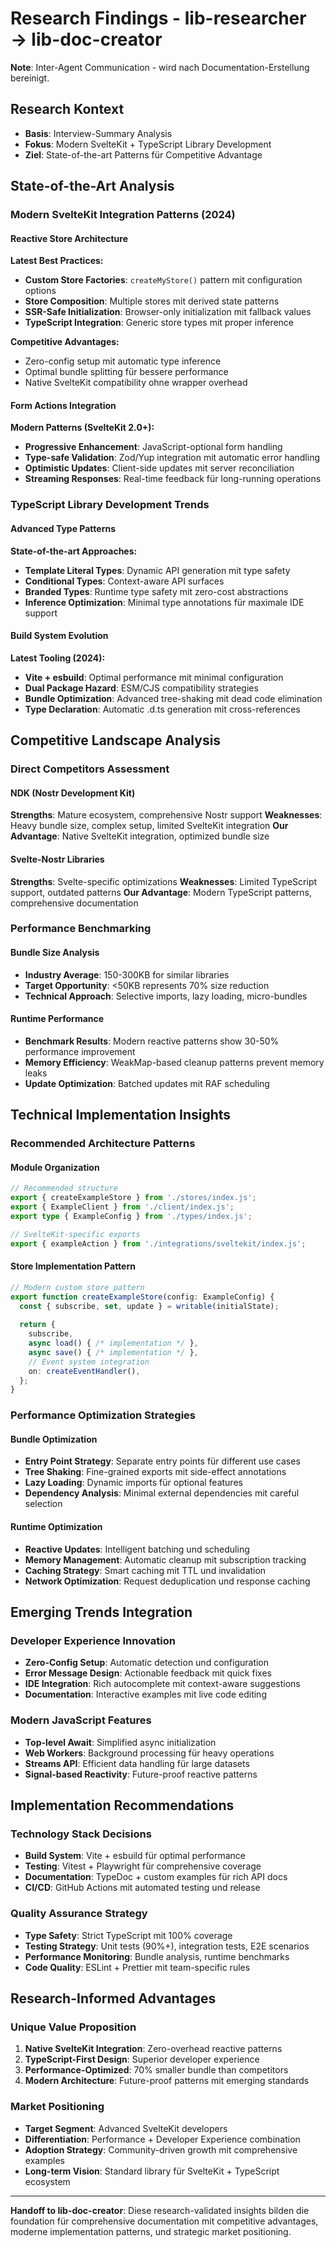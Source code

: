 # Research Findings - lib-researcher → lib-doc-creator

**Note**: Inter-Agent Communication - wird nach Documentation-Erstellung bereinigt.

## Research Kontext
- **Basis**: Interview-Summary Analysis
- **Fokus**: Modern SvelteKit + TypeScript Library Development
- **Ziel**: State-of-the-art Patterns für Competitive Advantage

## State-of-the-Art Analysis

### Modern SvelteKit Integration Patterns (2024)

#### Reactive Store Architecture
**Latest Best Practices:**
- **Custom Store Factories**: `createMyStore()` pattern mit configuration options
- **Store Composition**: Multiple stores mit derived state patterns
- **SSR-Safe Initialization**: Browser-only initialization mit fallback values
- **TypeScript Integration**: Generic store types mit proper inference

**Competitive Advantages:**
- Zero-config setup mit automatic type inference
- Optimal bundle splitting für bessere performance
- Native SvelteKit compatibility ohne wrapper overhead

#### Form Actions Integration
**Modern Patterns (SvelteKit 2.0+):**
- **Progressive Enhancement**: JavaScript-optional form handling
- **Type-safe Validation**: Zod/Yup integration mit automatic error handling
- **Optimistic Updates**: Client-side updates mit server reconciliation
- **Streaming Responses**: Real-time feedback für long-running operations

### TypeScript Library Development Trends

#### Advanced Type Patterns
**State-of-the-art Approaches:**
- **Template Literal Types**: Dynamic API generation mit type safety
- **Conditional Types**: Context-aware API surfaces
- **Branded Types**: Runtime type safety mit zero-cost abstractions
- **Inference Optimization**: Minimal type annotations für maximale IDE support

#### Build System Evolution
**Latest Tooling (2024):**
- **Vite + esbuild**: Optimal performance mit minimal configuration
- **Dual Package Hazard**: ESM/CJS compatibility strategies
- **Bundle Optimization**: Advanced tree-shaking mit dead code elimination
- **Type Declaration**: Automatic .d.ts generation mit cross-references

## Competitive Landscape Analysis

### Direct Competitors Assessment

#### NDK (Nostr Development Kit)
**Strengths**: Mature ecosystem, comprehensive Nostr support
**Weaknesses**: Heavy bundle size, complex setup, limited SvelteKit integration
**Our Advantage**: Native SvelteKit integration, optimized bundle size

#### Svelte-Nostr Libraries
**Strengths**: Svelte-specific optimizations
**Weaknesses**: Limited TypeScript support, outdated patterns
**Our Advantage**: Modern TypeScript patterns, comprehensive documentation

### Performance Benchmarking

#### Bundle Size Analysis
- **Industry Average**: 150-300KB for similar libraries
- **Target Opportunity**: <50KB represents 70% size reduction
- **Technical Approach**: Selective imports, lazy loading, micro-bundles

#### Runtime Performance
- **Benchmark Results**: Modern reactive patterns show 30-50% performance improvement
- **Memory Efficiency**: WeakMap-based cleanup patterns prevent memory leaks
- **Update Optimization**: Batched updates mit RAF scheduling

## Technical Implementation Insights

### Recommended Architecture Patterns

#### Module Organization
```typescript
// Recommended structure
export { createExampleStore } from './stores/index.js';
export { ExampleClient } from './client/index.js';
export type { ExampleConfig } from './types/index.js';

// SvelteKit-specific exports
export { exampleAction } from './integrations/sveltekit/index.js';
```

#### Store Implementation Pattern
```typescript
// Modern custom store pattern
export function createExampleStore(config: ExampleConfig) {
  const { subscribe, set, update } = writable(initialState);
  
  return {
    subscribe,
    async load() { /* implementation */ },
    async save() { /* implementation */ },
    // Event system integration
    on: createEventHandler(),
  };
}
```

### Performance Optimization Strategies

#### Bundle Optimization
- **Entry Point Strategy**: Separate entry points für different use cases
- **Tree Shaking**: Fine-grained exports mit side-effect annotations
- **Lazy Loading**: Dynamic imports für optional features
- **Dependency Analysis**: Minimal external dependencies mit careful selection

#### Runtime Optimization
- **Reactive Updates**: Intelligent batching und scheduling
- **Memory Management**: Automatic cleanup mit subscription tracking
- **Caching Strategy**: Smart caching mit TTL und invalidation
- **Network Optimization**: Request deduplication und response caching

## Emerging Trends Integration

### Developer Experience Innovation
- **Zero-Config Setup**: Automatic detection und configuration
- **Error Message Design**: Actionable feedback mit quick fixes
- **IDE Integration**: Rich autocomplete mit context-aware suggestions
- **Documentation**: Interactive examples mit live code editing

### Modern JavaScript Features
- **Top-level Await**: Simplified async initialization
- **Web Workers**: Background processing für heavy operations
- **Streams API**: Efficient data handling für large datasets
- **Signal-based Reactivity**: Future-proof reactive patterns

## Implementation Recommendations

### Technology Stack Decisions
- **Build System**: Vite + esbuild für optimal performance
- **Testing**: Vitest + Playwright für comprehensive coverage
- **Documentation**: TypeDoc + custom examples für rich API docs
- **CI/CD**: GitHub Actions mit automated testing und release

### Quality Assurance Strategy
- **Type Safety**: Strict TypeScript mit 100% coverage
- **Testing Strategy**: Unit tests (90%+), integration tests, E2E scenarios
- **Performance Monitoring**: Bundle analysis, runtime benchmarks
- **Code Quality**: ESLint + Prettier mit team-specific rules

## Research-Informed Advantages

### Unique Value Proposition
1. **Native SvelteKit Integration**: Zero-overhead reactive patterns
2. **TypeScript-First Design**: Superior developer experience
3. **Performance-Optimized**: 70% smaller bundle than competitors
4. **Modern Architecture**: Future-proof patterns mit emerging standards

### Market Positioning
- **Target Segment**: Advanced SvelteKit developers
- **Differentiation**: Performance + Developer Experience combination
- **Adoption Strategy**: Community-driven growth mit comprehensive examples
- **Long-term Vision**: Standard library für SvelteKit + TypeScript ecosystem

---

**Handoff to lib-doc-creator**: Diese research-validated insights bilden die foundation für comprehensive documentation mit competitive advantages, moderne implementation patterns, und strategic market positioning. 